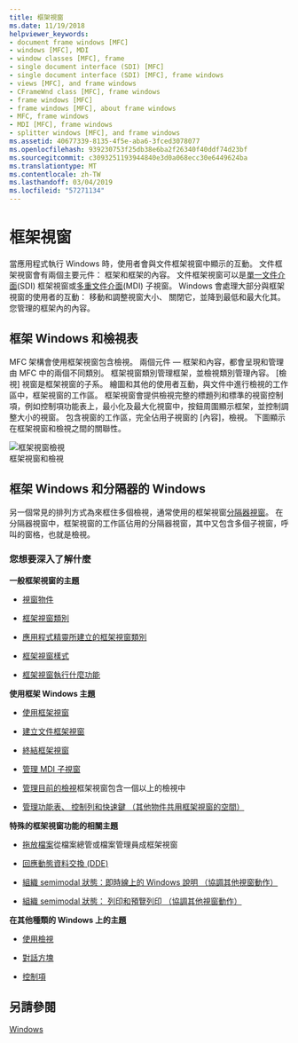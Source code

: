 ```yaml
---
title: 框架視窗
ms.date: 11/19/2018
helpviewer_keywords:
- document frame windows [MFC]
- windows [MFC], MDI
- window classes [MFC], frame
- single document interface (SDI) [MFC]
- single document interface (SDI) [MFC], frame windows
- views [MFC], and frame windows
- CFrameWnd class [MFC], frame windows
- frame windows [MFC]
- frame windows [MFC], about frame windows
- MFC, frame windows
- MDI [MFC], frame windows
- splitter windows [MFC], and frame windows
ms.assetid: 40677339-8135-4f5e-aba6-3fced3078077
ms.openlocfilehash: 939230753f25db38e6ba2f26340f40ddf74d23bf
ms.sourcegitcommit: c3093251193944840e3d0a068ecc30e6449624ba
ms.translationtype: MT
ms.contentlocale: zh-TW
ms.lasthandoff: 03/04/2019
ms.locfileid: "57271134"
---
```

# <a name="frame-windows"></a>框架視窗

當應用程式執行 Windows 時，使用者會與文件框架視窗中顯示的互動。 文件框架視窗會有兩個主要元件： 框架和框架的內容。 文件框架視窗可以是[單一文件介面](../mfc/sdi-and-mdi.md)(SDI) 框架視窗或[多重文件介面](../mfc/sdi-and-mdi.md)(MDI) 子視窗。 Windows 會處理大部分與框架視窗的使用者的互動： 移動和調整視窗大小、 關閉它，並降到最低和最大化其。 您管理的框架內的內容。

## <a name="frame-windows-and-views"></a>框架 Windows 和檢視表

MFC 架構會使用框架視窗包含檢視。 兩個元件 — 框架和內容，都會呈現和管理由 MFC 中的兩個不同類別。 框架視窗類別管理框架，並檢視類別管理內容。 [檢視] 視窗是框架視窗的子系。 繪圖和其他的使用者互動，與文件中進行檢視的工作區中，框架視窗的工作區。 框架視窗會提供檢視完整的標題列和標準的視窗控制項，例如控制項功能表上，最小化及最大化視窗中，按鈕周圍顯示框架，並控制調整大小的視窗。 包含視窗的工作區，完全佔用子視窗的 [內容]，檢視。 下圖顯示在框架視窗和檢視之間的關聯性。

![框架視窗檢視](../mfc/media/vc37fx1.gif "框架視窗檢視") <br/>
框架視窗和檢視

## <a name="frame-windows-and-splitter-windows"></a>框架 Windows 和分隔器的 Windows

另一個常見的排列方式為來框住多個檢視，通常使用的框架視窗[分隔器視窗](../mfc/multiple-document-types-views-and-frame-windows.md)。 在分隔器視窗中，框架視窗的工作區佔用的分隔器視窗，其中又包含多個子視窗，呼叫的窗格，也就是檢視。

### <a name="what-do-you-want-to-know-more-about"></a>您想要深入了解什麼

**一般框架視窗的主題**

- [視窗物件](../mfc/window-objects.md)

- [框架視窗類別](../mfc/frame-window-classes.md)

- [應用程式精靈所建立的框架視窗類別](../mfc/frame-window-classes-created-by-the-application-wizard.md)

- [框架視窗樣式](../mfc/frame-window-styles-cpp.md)

- [框架視窗執行什麼功能](../mfc/what-frame-windows-do.md)

**使用框架 Windows 主題**

- [使用框架視窗](../mfc/using-frame-windows.md)

- [建立文件框架視窗](../mfc/creating-document-frame-windows.md)

- [終結框架視窗](../mfc/destroying-frame-windows.md)

- [管理 MDI 子視窗](../mfc/managing-mdi-child-windows.md)

- [管理目前的檢視](../mfc/managing-the-current-view.md)框架視窗包含一個以上的檢視中

- [管理功能表、 控制列和快速鍵 （其他物件共用框架視窗的空間）](../mfc/managing-menus-control-bars-and-accelerators.md)

**特殊的框架視窗功能的相關主題**

- [拖放檔案](../mfc/dragging-and-dropping-files-in-a-frame-window.md)從檔案總管或檔案管理員成框架視窗

- [回應動態資料交換 (DDE)](../mfc/responding-to-dynamic-data-exchange-dde.md)

- [組織 semimodal 狀態：即時線上的 Windows 說明 （協調其他視窗動作）](../mfc/orchestrating-other-window-actions.md)

- [組織 semimodal 狀態： 列印和預覽列印 （協調其他視窗動作）](../mfc/orchestrating-other-window-actions.md)

**在其他種類的 Windows 上的主題**

- [使用檢視](../mfc/using-views.md)

- [對話方塊](../mfc/dialog-boxes.md)

- [控制項](../mfc/controls-mfc.md)

## <a name="see-also"></a>另請參閱

[Windows](../mfc/windows.md)
